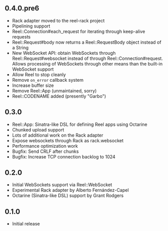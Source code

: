 0.4.0.pre6
----------
* Rack adapter moved to the reel-rack project
* Pipelining support
* Reel::Connection#each_request for iterating through keep-alive requests
* Reel::Request#body now returns a Reel::RequestBody object instead of a String
* New WebSocket API: obtain WebSockets through Reel::Request#websocket instead
  of through Reel::Connection#request. Allows processing of WebSockets through
  other means than the built-in WebSocket support
* Allow Reel to stop cleanly
* Remove `on_error` callback system
* Increase buffer size
* Remove Reel::App (unmaintained, sorry)
* Reel::CODENAME added (presently "Garbo")

0.3.0
-----
* Reel::App: Sinatra-like DSL for defining Reel apps using Octarine
* Chunked upload support
* Lots of additional work on the Rack adapter
* Expose websockets through Rack as rack.websocket
* Performance optimization work
* Bugfix: Send CRLF after chunks
* Bugfix: Increase TCP connection backlog to 1024

0.2.0
-----
* Initial WebSockets support via Reel::WebSocket
* Experimental Rack adapter by Alberto Fernández-Capel
* Octarine (Sinatra-like DSL) support by Grant Rodgers

0.1.0
-----
* Initial release
